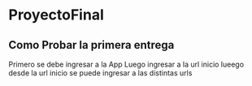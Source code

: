 # ProyectoFinal
## Como Probar la primera entrega
Primero se debe ingresar a la App
Luego ingresar a la url inicio
lueego desde la url inicio se puede ingresar a las distintas urls
